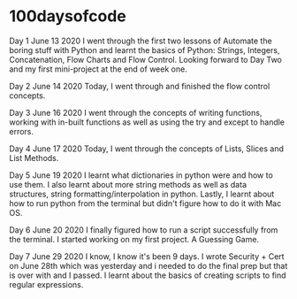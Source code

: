  # 100daysofcode



Day 1 June 13 2020
I went through the first two lessons of Automate the boring stuff with Python and learnt the basics of Python: Strings, Integers, Concatenation, Flow Charts and Flow Control. Looking forward to Day Two and my first mini-project at the end of week one.

Day 2 June 14 2020
Today, I went through and finished the flow control concepts.

Day 3 June 16 2020
I went through the concepts of writing functions, working with in-built functions as well as using the try and except to handle errors.

Day 4 June 17 2020
Today, I went through the concepts of Lists, Slices and List Methods.

Day 5 June 19 2020
I learnt what dictionaries in python were and how to use them. I also learnt about more string methods as well as data structures, string formatting/interpolation in python. Lastly, I learnt about how to run python from the terminal but didn't figure how to do it with Mac OS.

Day 6 June 20 2020
I finally figured how to run a script successfully from the terminal.
I started working on my first project. A Guessing Game.

Day 7 June 29 2020
I know, I know it's been 9 days. I wrote Security + Cert on June 28th which was yesterday and i needed to do the final prep but that is over with and I passed. I learnt about the basics of creating scripts to find regular expressions.

